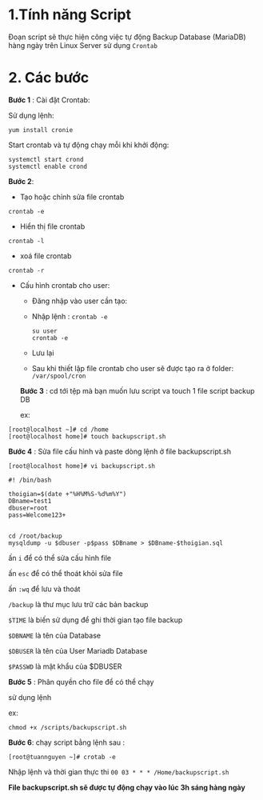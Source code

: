 # 1.Tính năng Script 

 Đoạn script sẽ thực hiện công việc tự động Backup Database (MariaDB) hàng ngày trên Linux Server sử dụng ``Crontab``

# 2. Các bước 


**Bước 1** : Cài đặt Crontab:

  Sử dụng lệnh:

```
yum install cronie
```

  Start crontab và tự động chạy mỗi khi khởi động:
```
systemctl start crond
systemctl enable crond
```

**Bước 2**:

  - Tạo hoặc chỉnh sửa file crontab
  ```
  crontab -e
  ```
  - Hiển thị file crontab
  ```
  crontab -l
  ```
  - xoá file crontab
  ```
  crontab -r
  ```
- Cấu hình crontab cho user:
  - Đăng nhập vào user cần tạo:
  - Nhập lệnh : `crontab -e`
    ```
    su user
    crontab -e
    ```

  - Lưu lại
  - Sau khi thiết lập file crontab cho user sẽ được tạo ra ở folder: `/var/spool/cron`


  **Bước 3** : cd tới tệp mà bạn muốn lưu script va touch 1 file script backup DB 

	ex:
 ```
[root@localhost ~]# cd /home
[root@localhost home]# touch backupscript.sh

```
**Bước 4** : Sửa file cấu hình và paste dòng lệnh ở file backupscript.sh 

```
[root@localhost home]# vi backupscript.sh

#! /bin/bash

thoigian=$(date +"%H%M%S-%d%m%Y")
DBname=test1
dbuser=root
pass=Welcome123+


cd /root/backup
mysqldump -u $dbuser -p$pass $DBname > $DBname-$thoigian.sql

```

ấn ``i`` để có thể sửa cấu hình file

ấn ``esc`` để có thể thoát khỏi sửa file

ấn ``:wq`` để lưu và thoát

``/backup`` là thư mục lưu trữ các bản backup


``$TIME`` là biến sử dụng để ghi thời gian tạo file backup

``$DBNAME`` là tên của Database

``$DBUSER`` là tên của User Mariadb Database

``$PASSWD`` là mật khẩu của $DBUSER

**Bước 5** : Phân quyền cho file để có thể chạy

  sử dụng lệnh

ex: 
```
chmod +x /scripts/backupscript.sh
```
**Bước 6**: chạy script bằng lệnh sau :


```
[root@tuannguyen ~]# crotab -e
```

 Nhập lệnh và thời gian thực thi
    ```
    00 03 * * * /Home/backupscript.sh
    ```



 **File backupscript.sh sẽ được tự động chạy vào lúc 3h sáng hàng ngày**
